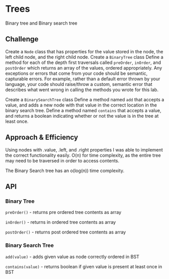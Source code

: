 # Trees
<!-- Short summary or background information -->
Binary tree and Binary search tree

## Challenge
<!-- Description of the challenge -->
Create a `Node` class that has properties for the value stored in the node, the left child node, and the right child node.
Create a `BinaryTree` class
Define a method for each of the depth first traversals called `preOrder`, `inOrder`, and `postOrder` which returns an array of the values, ordered appropriately.
Any exceptions or errors that come from your code should be semantic, capturable errors. For example, rather than a default error thrown by your language, your code should raise/throw a custom, semantic error that describes what went wrong in calling the methods you wrote for this lab.

Create a `BinarySearchTree` class
Define a method named `add` that accepts a value, and adds a new node with that value in the correct location in the binary search tree.
Define a method named `contains` that accepts a value, and returns a boolean indicating whether or not the value is in the tree at least once.

## Approach & Efficiency
<!-- What approach did you take? Why? What is the Big O space/time for this approach? -->

Using nodes with .value, .left, and .right properties I was able to implement the correct functionality easily. O(n) for time complexity, as the entire tree may need to be traversed in order to access contents.

The Binary Search tree has an o(log(n)) time complexity.

## API
<!-- Description of each method publicly available in each of your trees -->
### Binary Tree

`preOrder()` - returns pre ordered tree contents as array

`inOrder()` - returns in ordered tree contents as array

`postOrder()` - returns post ordered tree contents as array

### Binary Search Tree

`add(value)` - adds given value as node correctly ordered in BST

`contains(value)` - returns boolean if given value is present at least once in BST
